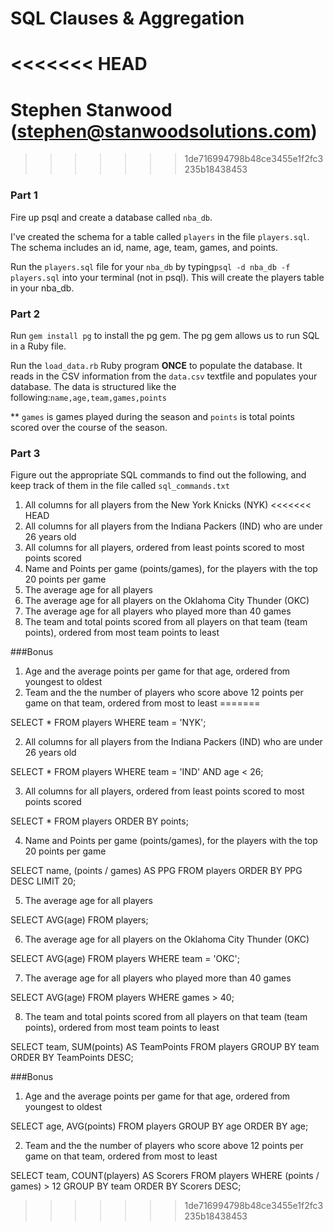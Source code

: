 # SQL Clauses & Aggregation
<<<<<<< HEAD
=======
# Stephen Stanwood (stephen@stanwoodsolutions.com)
>>>>>>> 1de716994798b48ce3455e1f2fc3235b18438453

### Part 1

Fire up psql and create a database called `nba_db`.

I've created the schema for a table called `players` in the file `players.sql`. The schema includes an id, name, age, team, games, and points.

Run the `players.sql` file for your `nba_db` by typing`psql -d nba_db -f players.sql` into your terminal (not in psql). This will create the players table in your nba_db.

### Part 2

Run `gem install pg` to install the pg gem. The pg gem allows us to run SQL in a Ruby file.

Run the `load_data.rb` Ruby program __ONCE__ to populate the database. It reads in the CSV information from the `data.csv` textfile and populates your database. The data is structured like the following:`name,age,team,games,points`

** `games` is games played during the season and `points` is total points scored over the course of the season.

### Part 3

Figure out the appropriate SQL commands to find out the following, and keep track of them in the file called `sql_commands.txt`

1. All columns for all players from the New York Knicks (NYK)
<<<<<<< HEAD
2. All columns for all players from the Indiana Packers (IND) who are under 26 years old
3. All columns for all players, ordered from least points scored to most points scored
4. Name and Points per game (points/games), for the players with the top 20 points per game
5. The average age for all players
6. The average age for all players on the Oklahoma City Thunder (OKC)
7. The average age for all players who played more than 40 games
8. The team and total points scored from all players on that team (team points), ordered from most team points to least

###Bonus
1. Age and the average points per game for that age, ordered from youngest to oldest
2. Team and the the number of players who score above 12 points per game on that team, ordered from most to least
=======

  SELECT *
  FROM players
  WHERE team = 'NYK';

2. All columns for all players from the Indiana Packers (IND) who are under 26 years old

  SELECT *
  FROM players
  WHERE team = 'IND' AND age < 26;


3. All columns for all players, ordered from least points scored to most points scored

  SELECT *
  FROM players
  ORDER BY points;

4. Name and Points per game (points/games), for the players with the top 20 points per game

  SELECT name, (points / games) AS PPG
  FROM players
  ORDER BY PPG DESC
  LIMIT 20;

5. The average age for all players

  SELECT AVG(age)
  FROM players;

6. The average age for all players on the Oklahoma City Thunder (OKC)

  SELECT AVG(age)
  FROM players
  WHERE team = 'OKC';

7. The average age for all players who played more than 40 games

  SELECT AVG(age)
  FROM players
  WHERE games > 40;

8. The team and total points scored from all players on that team (team points), ordered from most team points to least

  SELECT team, SUM(points) AS TeamPoints
  FROM players
  GROUP BY team
  ORDER BY TeamPoints DESC;

###Bonus
1. Age and the average points per game for that age, ordered from youngest to oldest

  SELECT age, AVG(points)
  FROM players
  GROUP BY age
  ORDER BY age;

2. Team and the the number of players who score above 12 points per game on that team, ordered from most to least

  SELECT team, COUNT(players) AS Scorers
  FROM players
  WHERE (points / games) > 12
  GROUP BY team
  ORDER BY Scorers DESC;
>>>>>>> 1de716994798b48ce3455e1f2fc3235b18438453
